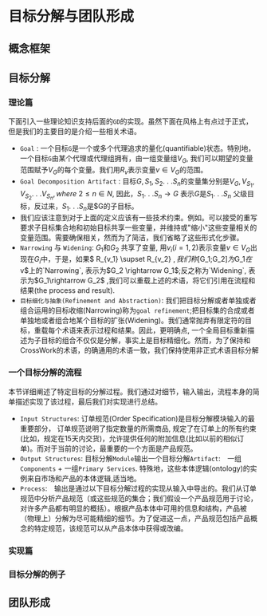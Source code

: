 # 目标分解与团队形成
## 概念框架
## 目标分解
### 理论篇
下面引入一些理论知识支持后面的`GD`的实现。虽然下面在风格上有点过于正式，但是我们的主要目的是介绍一些相关术语。
- `Goal` : 一个目标`G`是一个或多个代理追求的量化(quantifiable)状态。特别地，一个目标`G`由某个代理或代理组拥有，由一组变量组$V_G$, 我们可以期望的变量范围赋予$V_G$的每个变量。我们用$R_v$表示变量$v \in V_G$的范围。
- `Goal Decomposition Artifact` : 目标$G, S_1 , S_2 .\ .\ .  S_n$的变量集分别是$V_G,V_{S_1},V_{S_2}.\ .\ .V_{S_n}, where\ 2 \leq n \in N$, 因此，$S_1 .\ .\ .  S_n\rightarrow G$ 表示$G$是$S_1 .\ .\ .  S_n$ 父级目标，反过来，$S_1 .\ .\ .  S_n$是$G的子目标。
- 我们应该注意到对于上面的定义应该有一些技术约束。例如。可以接受的重写要求子目标集合地和初始目标共享一些变量，并维持或"缩小"这些变量相关的变量范围。需要确保相关，然而为了简洁，我们省略了这些形式化步骤。
- `Narrowing` 与 `Widening`: $G_1$和$G_2$ 共享了变量, 用$v_i(i = 1,2)$表示变量$v \in V_G$出现在$G_i$中，于是，如果$ R_{v_1} \supset R_{v_2} $, 我们称$[G_1;G_2]$为$G_1$在$v$上的`Narrowing`, 表示为$G_2 \rightarrow G_1$;反之称为`Widening`, 表示为$G_1\rightarrow G_2$ ,我们可以重载上述的术语，将它们引用在流程和结果(the process and result).
- `目标细化与抽象(Refinement and Abstraction)`:  我们把目标分解或者单独或者组合运用的目标收缩(Narrowing)称为`goal refinement`;把目标集的合成或者单独地或者组合地某个目标的扩张(Widening)。我们通常抛弃有限定符的目标，重载每个术语来表示过程和结果。因此，更明确点, 一个全局目标重新描述为子目标的组合不仅仅是分解，事实上是目标精细化。然而，为了保持和CrossWork的术语，的确通用的术语一致，我们保持使用非正式术语目标分解
### 一个目标分解的流程
 本节详细阐述了特定目标的分解过程。我们通过对细节，输入输出，流程本身的简单描述实现了该过程，最后我们对实现进行总结。
 - `Input Structures`: 订单规范(Order Specification)是目标分解模块输入的最重要部分， 订单规范说明了指定数量的所需商品, 规定了在订单上的所有约束(比如，规定在15天内交货)，允许提供任何的附加信息(比如以前的相似订单)。而对于当前的讨论，最重要的一个方面是产品规范。
 - `Output Structures`: 目标分解`Module`输出一个目标分解`Artifact`:　一组`Components` + 一组`Primary Services`. 特殊地，这些本体逻辑(ontology)的实例来自市场和产品的本体逻辑,适当地。
 - `Process`:　输出是通过以下目标分解过程的实现从输入中导出的。我们从订单规范中分析产品规范（或这些规范的集合；我们假设一个产品规范用于讨论，对许多产品都有明显的概括）。根据产品本体中可用的信息和结构，产品被（物理上）分解为尽可能精细的细节。为了促进这一点，产品规范包括产品概念的特定规范，该规范可以从产品本体中获得或改编。
### 实现篇
### 目标分解的例子
## 团队形成
